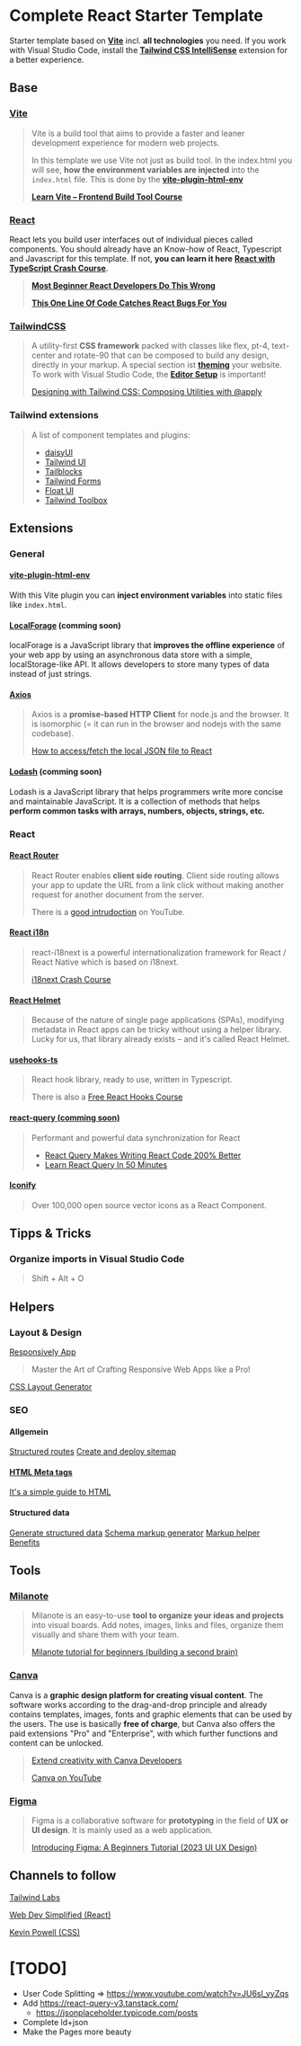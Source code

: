 # Complete React Starter Template

Starter template based on **[Vite](https://vitejs.dev/guide/)** incl. **all technologies** you need. If you work with Visual Studio Code, install the **[Tailwind CSS IntelliSense](https://marketplace.visualstudio.com/items?itemName=bradlc.vscode-tailwindcss)** extension for a better experience.

## Base

### [Vite](https://vitejs.dev/guide/)

> Vite is a build tool that aims to provide a faster and leaner development experience for modern web projects.
>
> In this template we use Vite not just as build tool. In the index.html you will see, **how the environment variables are injected** into the `index.html` file. This is done by the **[vite-plugin-html-env](https://vitejs.dev/guide/env-and-mode.html)**
>
> **[Learn Vite – Frontend Build Tool Course](https://www.youtube.com/watch?v=VAeRhmpcWEQ)**

### [React](https://react.dev/reference/react)

React lets you build user interfaces out of individual pieces called components.
You should already have an Know-how of React, Typescript and Javascript for this template. If not, **you can learn it here** **[React with TypeScript Crash Course](https://www.youtube.com/watch?v=jrKcJxF0lAU)**.

> **[Most Beginner React Developers Do This Wrong](https://www.youtube.com/watch?v=E1cklb4aeXA)**
>
> **[This One Line Of Code Catches React Bugs For You](https://www.youtube.com/watch?v=XUwzASyHr4Q)**

### [TailwindCSS](https://tailwindcss.com/docs/utility-first)

> A utility-first **CSS framework** packed with classes like flex, pt-4, text-center and rotate-90 that can be composed to build any design, directly in your markup.
> A special section ist **[theming](https://flowbite.com/docs/customize/theming/)** your website. To work with Visual Studio Code, the **[Editor Setup](https://tailwindcss.com/docs/editor-setup)** is important!
>
> [Designing with Tailwind CSS: Composing Utilities with @apply](https://www.youtube.com/watch?v=krSgBUmIgP0&list=PL7CcGwsqRpSM3w9BT_21tUU8JN2SnyckR&index=2)

### Tailwind extensions

> A list of component templates and plugins:
>
> - [daisyUI](https://daisyui.com/)
> - [Tailwind UI](https://tailwindui.com/)
> - [Tailblocks](https://tailblocks.cc/)
> - [Tailwind Forms](https://github.com/tailwindlabs/tailwindcss-forms)
> - [Float UI](https://floatui.com/)
> - [Tailwind Toolbox](https://www.tailwindtoolbox.com/)

## Extensions

### General

#### [vite-plugin-html-env](https://vitejs.dev/guide/env-and-mode.html)

With this Vite plugin you can **inject environment variables** into static files like `index.html`.

#### [LocalForage](https://localforage.github.io/localForage/) (comming soon)

localForage is a JavaScript library that **improves the offline experience** of your web app by using an asynchronous data store with a simple, localStorage-like API. It allows developers to store many types of data instead of just strings.

#### [Axios](https://axios-http.com/docs/intro)

> Axios is a **promise-based HTTP Client** for node.js and the browser. It is isomorphic (= it can run in the browser and nodejs with the same codebase).
>
> [How to access/fetch the local JSON file to React](https://akhtarvahid.medium.com/how-to-access-fetch-the-local-json-file-to-react-5ce07c43731d)

#### [Lodash](https://lodash.com/) (comming soon)

Lodash is a JavaScript library that helps programmers write more concise and maintainable JavaScript. It is a collection of methods that helps **perform common tasks with arrays, numbers, objects, strings, etc.**

### React

#### [React Router](https://reactrouter.com/en/main/start/overview)

> React Router enables **client side routing**. Client side routing allows your app to update the URL from a link click without making another request for another document from the server.
>
> There is a [good intrudoction](https://www.youtube.com/watch?v=Ul3y1LXxzdU) on YouTube.

#### [React i18n](https://react.i18next.com/)

> react-i18next is a powerful internationalization framework for React / React Native which is based on i18next.
>
> [i18next Crash Course](https://www.youtube.com/watch?v=SA_9i4TtxLQ)

#### [React Helmet](https://www.freecodecamp.org/news/react-helmet-examples/)

> Because of the nature of single page applications (SPAs), modifying metadata in React apps can be tricky without using a helper library. Lucky for us, that library already exists – and it's called React Helmet.

#### [usehooks-ts](https://usehooks-ts.com/)

> React hook library, ready to use, written in Typescript.
>
> There is also a [Free React Hooks Course](https://courses.webdevsimplified.com/react-hooks-simplified)

#### [react-query (comming soon)](https://react-query-v3.tanstack.com/)

> Performant and powerful data synchronization for React
>
> - [React Query Makes Writing React Code 200% Better](https://www.youtube.com/watch?v=lVLz_ASqAio)
> - [Learn React Query In 50 Minutes](https://www.youtube.com/watch?v=r8Dg0KVnfMA)

#### [Iconify](https://icon-sets.iconify.design/)

> Over 100,000 open source vector icons as a React Component.

## Tipps & Tricks

### Organize imports in Visual Studio Code

> Shift + Alt + O

## Helpers

### Layout & Design

[Responsively App](https://responsively.app/)

> Master the Art of Crafting Responsive Web Apps like a Pro!

[CSS Layout Generator](https://layout.bradwoods.io/)

### SEO

#### Allgemein

[Structured routes](https://developers.google.com/search/docs/crawling-indexing/url-structure)
[Create and deploy sitemap](https://developers.google.com/search/docs/crawling-indexing/sitemaps/build-sitemap)

#### [HTML Meta tags](https://www.w3schools.com/tags/tag_meta.asp)

[It's a simple guide to HTML](https://htmlhead.dev/)

#### Structured data

[Generate structured data](https://developers.google.com/search/docs/appearance/structured-data/generate-structured-data-with-javascript#use-google-tag-manager)
[Schema markup generator](https://technicalseo.com/tools/schema-markup-generator/)
[Markup helper](https://www.google.com/webmasters/markup-helper/)
[Benefits](https://www.o8.agency/blog/using-structured-data-google-seo-dont-miss-out-benefits)

## Tools

### [Milanote](https://milanote.com/)

> Milanote is an easy-to-use **tool to organize your ideas and projects** into visual boards. Add notes, images, links and files, organize them visually and share them with your team.
>
> [Milanote tutorial for beginners (building a second brain)](https://www.youtube.com/watch?v=XViFrkO_Sl0)

### [Canva](https://www.canva.com/)

Canva is a **graphic design platform for creating visual content**. The software works according to the drag-and-drop principle and already contains templates, images, fonts and graphic elements that can be used by the users. The use is basically **free of charge**, but Canva also offers the paid extensions "Pro" and "Enterprise", with which further functions and content can be unlocked.

> [Extend creativity with Canva Developers](https://www.youtube.com/watch?v=EAdE7a-VyXY)
>
> [Canva on YouTube](https://www.youtube.com/@canva/videos)

### [Figma](https://www.figma.com/)

> Figma is a collaborative software for **prototyping** in the field of **UX or UI design**. It is mainly used as a web application.
>
> [Introducing Figma: A Beginners Tutorial (2023 UI UX Design)](https://www.youtube.com/watch?v=JGLfyTDgfDc)

## Channels to follow

[Tailwind Labs](https://www.youtube.com/@TailwindLabs)

[Web Dev Simplified (React)](https://www.youtube.com/@WebDevSimplified)

[Kevin Powell (CSS)](https://www.youtube.com/@KevinPowell)

# [TODO]

- User Code Splitting => https://www.youtube.com/watch?v=JU6sl_yyZqs
- Add https://react-query-v3.tanstack.com/
  - https://jsonplaceholder.typicode.com/posts
- Complete ld+json
- Make the Pages more beauty
